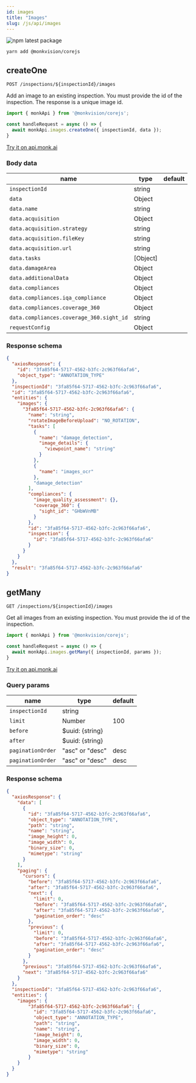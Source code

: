 ```yaml
---
id: images
title: "Images"
slug: /js/api/images
---
```


![npm latest package](https://img.shields.io/npm/v/@monkvision/corejs/latest.svg)

```yarn
yarn add @monkvision/corejs
```

## createOne
`POST /inspections/${inspectionId}/images`

Add an image to an existing inspection.
You must provide the id of the inspection.
The response is a unique image id.

```javascript
import { monkApi } from '@monkvision/corejs';

const handleRequest = async () => {
  await monkApi.images.createOne({ inspectionId, data });
}
```

[Try it on api.monk.ai](https://api.monk.ai/v1/apidocs/#/Image/add_image_to_inspection)

### Body data
| **name**             | **type** | **default** |
|----------------------|----------|-------------|
| `inspectionId`       | string   |             |
| `data`               | Object   |             |
| `data.name`          | string   |             |
| `data.acquisition`   | Object   |             |
| `data.acquisition.strategy`  | string   |     |
| `data.acquisition.fileKey`   | string   |     |
| `data.acquisition.url`       | string   |     |
| `data.tasks`         |\[Object\]|             |
| `data.damageArea`    | Object   |             |
| `data.additionalData`| Object   |             |
| `data.compliances`   | Object   |             |
| `data.compliances.iqa_compliance`   | Object |             |
| `data.compliances.coverage_360`     | Object |             |
| `data.compliances.coverage_360.sight_id`     | string |             |
| `requestConfig`     | Object    |             |



### Response schema
```json
{
  "axiosResponse": {
    "id": "3fa85f64-5717-4562-b3fc-2c963f66afa6",
    "object_type": "ANNOTATION_TYPE"
  },
  "inspectionId": "3fa85f64-5717-4562-b3fc-2c963f66afa6",
  "id": "3fa85f64-5717-4562-b3fc-2c963f66afa6",
  "entities": {
    "images": {
      "3fa85f64-5717-4562-b3fc-2c963f66afa6": {
        "name": "string",
        "rotateImageBeforeUpload": "NO_ROTATION",
        "tasks": [
          {
            "name": "damage_detection",
            "image_details": {
              "viewpoint_name": "string"
            }
          },
          {
            "name": "images_ocr"
          },
          "damage_detection"
        ],
        "compliances": {
          "image_quality_assessment": {},
          "coverage_360": {
            "sight_id": "GHbWVnMB"
          }
        },
        "id": "3fa85f64-5717-4562-b3fc-2c963f66afa6",
        "inspection": {
          "id": "3fa85f64-5717-4562-b3fc-2c963f66afa6"
        }
      }
    }
  },
  "result": "3fa85f64-5717-4562-b3fc-2c963f66afa6"
}
```
## getMany
`GET /inspections/${inspectionId}/images`

Get all images from an existing inspection.
You must provide the id of the inspection.

```javascript
import { monkApi } from '@monkvision/corejs';

const handleRequest = async () => {
  await monkApi.images.getMany({ inspectionId, params });
}
```

[Try it on api.monk.ai](https://api.monk.ai/v1/apidocs/#/Image/get_images_of_inspection)

### Query params
| **name**             | **type** | **default** |
|----------------------|----------|-------------|
| `inspectionId`       | string   |             |
| `limit`              | Number   | 100         |
| `before`             | $uuid: {string} |      |
| `after`              | $uuid: {string} |      |
| `paginationOrder`    | "asc" or "desc" | desc |
| `paginationOrder`    | "asc" or "desc" | desc |

### Response schema
```json
{
  "axiosResponse": {
    "data": [
      {
        "id": "3fa85f64-5717-4562-b3fc-2c963f66afa6",
        "object_type": "ANNOTATION_TYPE",
        "path": "string",
        "name": "string",
        "image_height": 0,
        "image_width": 0,
        "binary_size": 0,
        "mimetype": "string"
      }
    ],
    "paging": {
      "cursors": {
        "before": "3fa85f64-5717-4562-b3fc-2c963f66afa6",
        "after": "3fa85f64-5717-4562-b3fc-2c963f66afa6",
        "next": {
          "limit": 0,
          "before": "3fa85f64-5717-4562-b3fc-2c963f66afa6",
          "after": "3fa85f64-5717-4562-b3fc-2c963f66afa6",
          "pagination_order": "desc"
        },
        "previous": {
          "limit": 0,
          "before": "3fa85f64-5717-4562-b3fc-2c963f66afa6",
          "after": "3fa85f64-5717-4562-b3fc-2c963f66afa6",
          "pagination_order": "desc"
        }
      },
      "previous": "3fa85f64-5717-4562-b3fc-2c963f66afa6",
      "next": "3fa85f64-5717-4562-b3fc-2c963f66afa6"
    }
  },
  "inspectionId": "3fa85f64-5717-4562-b3fc-2c963f66afa6",
  "entities": {
    "images": {
        "3fa85f64-5717-4562-b3fc-2c963f66afa6": {
          "id": "3fa85f64-5717-4562-b3fc-2c963f66afa6",
          "object_type": "ANNOTATION_TYPE",
          "path": "string",
          "name": "string",
          "image_height": 0,
          "image_width": 0,
          "binary_size": 0,
          "mimetype": "string"
        }
    }
  }
}
```